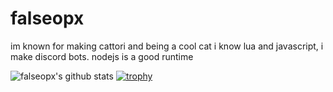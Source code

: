 # falseopx

im known for making cattori and being a cool cat
i know lua and javascript, i make discord bots.
nodejs is a good runtime

![falseopx's github stats](https://github-readme-stats.vercel.app/api?username=falseopx&theme=dracula&show_icons=true)
[![trophy](https://github-profile-trophy.vercel.app/?username=falseopx&theme=dracula&margin-w=15&margin-h=15&column=7)]()
